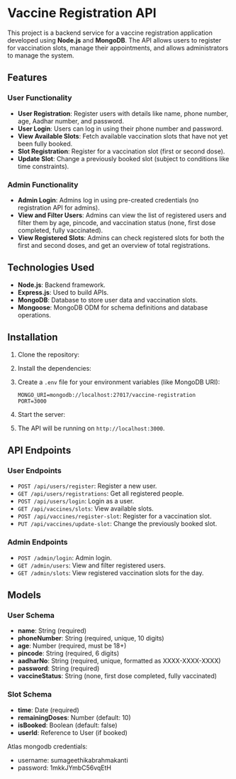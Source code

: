 # Vaccine Registration API

This project is a backend service for a vaccine registration application developed using **Node.js** and **MongoDB**. The API allows users to register for vaccination slots, manage their appointments, and allows administrators to manage the system.

## Features

### User Functionality
- **User Registration**: Register users with details like name, phone number, age, Aadhar number, and password.
- **User Login**: Users can log in using their phone number and password.
- **View Available Slots**: Fetch available vaccination slots that have not yet been fully booked.
- **Slot Registration**: Register for a vaccination slot (first or second dose).
- **Update Slot**: Change a previously booked slot (subject to conditions like time constraints).

### Admin Functionality
- **Admin Login**: Admins log in using pre-created credentials (no registration API for admins).
- **View and Filter Users**: Admins can view the list of registered users and filter them by age, pincode, and vaccination status (none, first dose completed, fully vaccinated).
- **View Registered Slots**: Admins can check registered slots for both the first and second doses, and get an overview of total registrations.

## Technologies Used
- **Node.js**: Backend framework.
- **Express.js**: Used to build APIs.
- **MongoDB**: Database to store user data and vaccination slots.
- **Mongoose**: MongoDB ODM for schema definitions and database operations.

## Installation

1. Clone the repository:
   
2. Install the dependencies:
   
3. Create a `.env` file for your environment variables (like MongoDB URI):
    ```env
    MONGO_URI=mongodb://localhost:27017/vaccine-registration
    PORT=3000
    ```

4. Start the server:
    
5. The API will be running on `http://localhost:3000`.

## API Endpoints

### User Endpoints
- `POST /api/users/register`: Register a new user.
- `GET /api/users/registrations`: Get all registered people.
- `POST /api/users/login`: Login as a user.
- `GET /api/vaccines/slots`: View available slots.
- `POST /api/vaccines/register-slot`: Register for a vaccination slot.
- `PUT /api/vaccines/update-slot`: Change the previously booked slot.

### Admin Endpoints
- `POST /admin/login`: Admin login.
- `GET /admin/users`: View and filter registered users.
- `GET /admin/slots`: View registered vaccination slots for the day.

## Models

### User Schema
- **name**: String (required)
- **phoneNumber**: String (required, unique, 10 digits)
- **age**: Number (required, must be 18+)
- **pincode**: String (required, 6 digits)
- **aadharNo**: String (required, unique, formatted as XXXX-XXXX-XXXX)
- **password**: String (required)
- **vaccineStatus**: String (none, first dose completed, fully vaccinated)

### Slot Schema
- **time**: Date (required)
- **remainingDoses**: Number (default: 10)
- **isBooked**: Boolean (default: false)
- **userId**: Reference to User (if booked)


Atlas mongodb credentials: 
- username: sumageethikabrahmakanti
- password: 1mkkJYmbC56vqEtH

